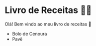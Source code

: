 
# Livro de Receitas :man_cook:

Olá! Bem vindo ao meu livro de receitas :wave:

 - Bolo de Cenoura
 - Pavê